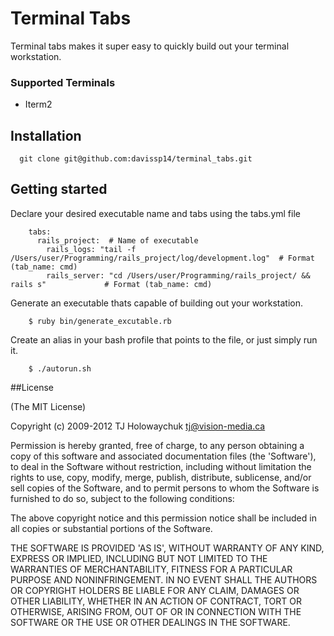# Terminal Tabs

Terminal tabs makes it super easy to quickly build out your terminal workstation.

### Supported Terminals ##
 * Iterm2

## Installation
      git clone git@github.com:davissp14/terminal_tabs.git

## Getting started
      
 Declare your desired executable name and tabs using the tabs.yml file 
        
        tabs: 
          rails_project:  # Name of executable 
            rails_logs: "tail -f /Users/user/Programming/rails_project/log/development.log"  # Format (tab_name: cmd)
            rails_server: "cd /Users/user/Programming/rails_project/ && rails s"             # Format (tab_name: cmd)
 
 Generate an executable thats capable of building out your workstation.
          
        $ ruby bin/generate_excutable.rb

 Create an alias in your bash profile that points to the file, or just simply run it.   
 
        $ ./autorun.sh   




##License

(The MIT License)

Copyright (c) 2009-2012 TJ Holowaychuk <tj@vision-media.ca>

Permission is hereby granted, free of charge, to any person obtaining a copy of this software and associated documentation files (the 'Software'), to deal in the Software without restriction, including without limitation the rights to use, copy, modify, merge, publish, distribute, sublicense, and/or sell copies of the Software, and to permit persons to whom the Software is furnished to do so, subject to the following conditions:

The above copyright notice and this permission notice shall be included in all copies or substantial portions of the Software.

THE SOFTWARE IS PROVIDED 'AS IS', WITHOUT WARRANTY OF ANY KIND, EXPRESS OR IMPLIED, INCLUDING BUT NOT LIMITED TO THE WARRANTIES OF MERCHANTABILITY, FITNESS FOR A PARTICULAR PURPOSE AND NONINFRINGEMENT. IN NO EVENT SHALL THE AUTHORS OR COPYRIGHT HOLDERS BE LIABLE FOR ANY CLAIM, DAMAGES OR OTHER LIABILITY, WHETHER IN AN ACTION OF CONTRACT, TORT OR OTHERWISE, ARISING FROM, OUT OF OR IN CONNECTION WITH THE SOFTWARE OR THE USE OR OTHER DEALINGS IN THE SOFTWARE.






